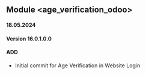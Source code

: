 ## Module <age_verification_odoo>

#### 18.05.2024
#### Version 16.0.1.0.0
#### ADD
- Initial commit for Age Verification in Website Login
